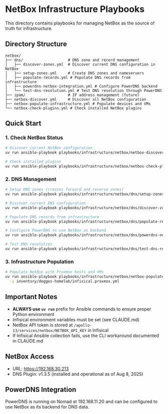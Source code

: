# NetBox Infrastructure Playbooks

This directory contains playbooks for managing NetBox as the source of truth for infrastructure.

## Directory Structure

```
netbox/
├── dns/                    # DNS zone and record management
│   ├── discover-zones.yml  # Discover current DNS configuration in NetBox
│   ├── setup-zones.yml     # Create DNS zones and nameservers
│   ├── populate-records.yml # Populate DNS records from infrastructure
│   ├── powerdns-netbox-integration.yml # Configure PowerDNS backend
│   └── test-dns-resolution.yml # Test DNS resolution through PowerDNS
├── ipam/                   # IP address management (future)
├── netbox-discover.yml     # Discover all NetBox configuration
├── netbox-populate-infrastructure.yml # Populate devices and VMs
└── netbox-check-plugins.yml # Check installed NetBox plugins
```

## Quick Start

### 1. Check NetBox Status

```bash
# Discover current NetBox configuration
uv run ansible-playbook playbooks/infrastructure/netbox/netbox-discover.yml

# Check installed plugins
uv run ansible-playbook playbooks/infrastructure/netbox/netbox-check-plugins.yml
```

### 2. DNS Management

```bash
# Setup DNS zones (creates forward and reverse zones)
uv run ansible-playbook playbooks/infrastructure/netbox/dns/setup-zones.yml

# Discover current DNS configuration
uv run ansible-playbook playbooks/infrastructure/netbox/dns/discover-zones.yml

# Populate DNS records from infrastructure
uv run ansible-playbook playbooks/infrastructure/netbox/dns/populate-records.yml

# Configure PowerDNS to use NetBox as backend
uv run ansible-playbook playbooks/infrastructure/netbox/dns/powerdns-netbox-integration.yml

# Test DNS resolution
uv run ansible-playbook playbooks/infrastructure/netbox/dns/test-dns-resolution.yml
```

### 3. Infrastructure Population

```bash
# Populate NetBox with Proxmox hosts and VMs
uv run ansible-playbook playbooks/infrastructure/netbox/netbox-populate-infrastructure.yml \
  -i inventory/doggos-homelab/infisical.proxmox.yml
```

## Important Notes

- **ALWAYS use `uv run`** prefix for Ansible commands to ensure proper Python environment
- Infisical environment variables must be set (see CLAUDE.md)
- NetBox API token is stored at `/apollo-13/services/netbox/NETBOX_API_KEY` in Infisical
- If Infisical Ansible collection fails, use the CLI workaround documented in CLAUDE.md

## NetBox Access

- URL: https://192.168.30.213
- DNS Plugin: v1.3.5 (installed and operational as of Aug 8, 2025)

## PowerDNS Integration

PowerDNS is running on Nomad at 192.168.11.20 and can be configured to use NetBox as its backend for DNS data.